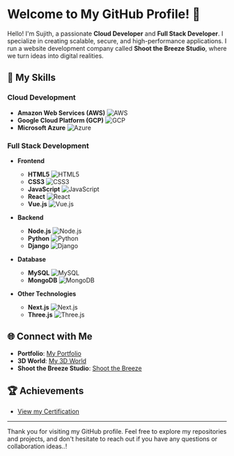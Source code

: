 # Welcome to My GitHub Profile! 🌟

Hello! I'm Sujith, a passionate **Cloud Developer** and **Full Stack Developer**. I specialize in creating scalable, secure, and high-performance applications. I run a website development company called **Shoot the Breeze Studio**, where we turn ideas into digital realities.

## 🚀 My Skills

### Cloud Development
- **Amazon Web Services (AWS)**
  ![AWS](https://img.icons8.com/color/48/000000/amazon-web-services.png)
- **Google Cloud Platform (GCP)**
  ![GCP](https://img.icons8.com/color/48/000000/google-cloud.png)
- **Microsoft Azure**
  ![Azure](https://img.icons8.com/color/48/000000/azure-1.png)

### Full Stack Development
- **Frontend**
  - **HTML5**
    ![HTML5](https://img.icons8.com/color/48/000000/html-5.png)
  - **CSS3**
    ![CSS3](https://img.icons8.com/color/48/000000/css3.png)
  - **JavaScript**
    ![JavaScript](https://img.icons8.com/color/48/000000/javascript.png)
  - **React**
    ![React](https://img.icons8.com/color/48/000000/react-native.png)
  - **Vue.js**
    ![Vue.js](https://img.icons8.com/color/48/000000/vue-js.png)
   
- **Backend**
  - **Node.js**
    ![Node.js](https://img.icons8.com/color/48/000000/nodejs.png)
  - **Python**
    ![Python](https://img.icons8.com/color/48/000000/python.png)
  - **Django**
    ![Django](https://img.icons8.com/color/48/000000/django.png)

- **Database**
  - **MySQL**
    ![MySQL](https://img.icons8.com/color/48/000000/mysql-logo.png)
  - **MongoDB**
    ![MongoDB](https://img.icons8.com/color/48/000000/mongodb.png)
    

- **Other Technologies**
  - **Next.js**
    ![Next.js](https://img.shields.io/badge/Next.js-000000?style=for-the-badge&logo=next.js&logoColor=white)
  - **Three.js**
    ![Three.js](https://img.shields.io/badge/Three.js-000000?style=for-the-badge&logo=three.js&logoColor=white)
 
## 🌐 Connect with Me

- **Portfolio**: [My Portfolio](https://su-jin1425.github.io/My_Portfolio/)
- **3D World**: [My 3D World](https://my-3d-world-sujin1425.vercel.app/)
- **Shoot the Breeze Studio**: [Shoot the Breeze](https://su-jin1425.github.io/Shoot_The_Breeze/)

## 🏆 Achievements

- [View my Certification](https://github.com/su-jin1425/My-Certification)

---

Thank you for visiting my GitHub profile. Feel free to explore my repositories and projects, and don't hesitate to reach out if you have any questions or collaboration ideas..!
